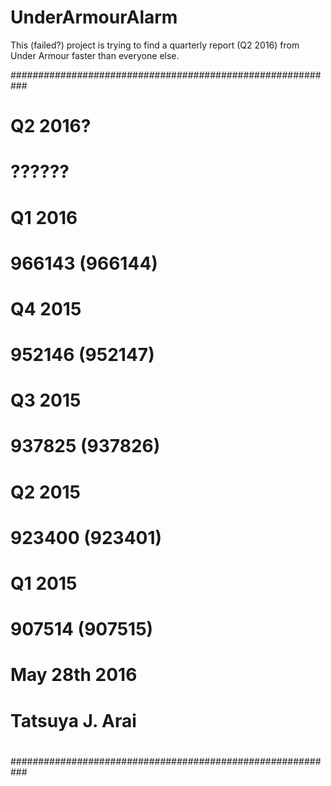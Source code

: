 # UnderArmourAlarm
This (failed?) project is trying to find a quarterly report (Q2 2016) from Under Armour faster than everyone else. 

###########################################################
#
#   Q2 2016?
#       ??????
#   Q1 2016
#       966143 (966144)
#   Q4 2015
#       952146 (952147)
#   Q3 2015
#       937825 (937826)
#   Q2 2015
#       923400 (923401)
#   Q1 2015
#       907514 (907515)
#
#           May 28th 2016
#                   Tatsuya J. Arai
#
###########################################################
